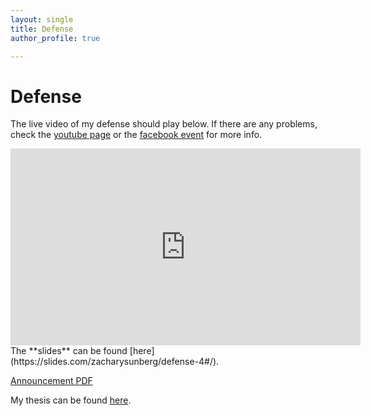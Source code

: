 ```yaml
---
layout: single
title: Defense
author_profile: true

---
```


# Defense

The live video of my defense should play below. If there are any problems, check the [youtube page](https://www.youtube.com/watch?v=MBAtxhaNXGc) or the [facebook event](https://www.facebook.com/events/380795625731958/) for more info.

<iframe width="560" height="315" src="https://www.youtube.com/embed/MBAtxhaNXGc?start=1960" frameborder="0" allow="autoplay; encrypted-media" allowfullscreen></iframe>

<br/>
The **slides** can be found [here](https://slides.com/zacharysunberg/defense-4#/).

[Announcement PDF](assets/documents/flyer.pdf)

My thesis can be found [here](thesis.pdf).
